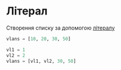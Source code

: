 # Літерал

Створення списку за допомогою [літералу](/reference/syntax/#literals)

```python
vlans = [10, 20, 30, 50]
```

```python
vl1 = 1
vl2 = 2
vlans = [vl1, vl2, 30, 50]
```
